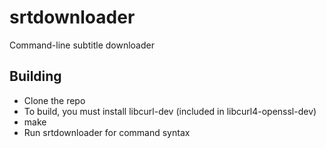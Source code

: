 srtdownloader
=============

Command-line subtitle downloader

Building
---------
* Clone the repo
* To build, you must install libcurl-dev (included in libcurl4-openssl-dev)
* make
* Run srtdownloader for command syntax
